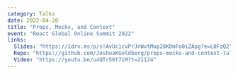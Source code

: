 ```yaml
---
category: Talks
date: 2022-04-20
title: "Props, Mocks, and Context"
event: "React Global Online Summit 2022"
links:
  Slides: "https://1drv.ms/p/s!AvUc1cvPrJnWvtMop28KDmFo0iZApg?e=L0FzQ2"
  Repo: "https://github.com/JoshuaKGoldberg/props-mocks-and-context-talk"
  Video: "https://youtu.be/u4QTr56t7iM?t=21124"
---
```

